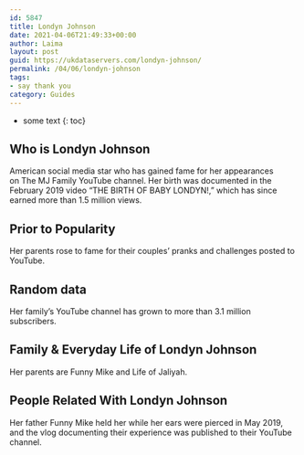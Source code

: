 ```yaml
---
id: 5847
title: Londyn Johnson
date: 2021-04-06T21:49:33+00:00
author: Laima
layout: post
guid: https://ukdataservers.com/londyn-johnson/
permalink: /04/06/londyn-johnson
tags:
- say thank you
category: Guides
---
```


* some text
{: toc}


## Who is Londyn Johnson
                  
                  
                  
American social media star who has gained fame for her appearances on The MJ Family YouTube channel. Her birth was documented in the February 2019 video &#8220;THE BIRTH OF BABY LONDYN!,&#8221; which has since earned more than 1.5 million views. 
                  
              
            
              
            
                
                
                
## Prior to Popularity
                  
                  
                  
Her parents rose to fame for their couples&#8217; pranks and challenges posted to YouTube. 
                  
              
            
              
            
                
                
                
## Random data
                  
                  
                  
Her family&#8217;s YouTube channel has grown to more than 3.1 million subscribers. 
                  
              
            
              
            
                
                
                
## Family & Everyday Life of Londyn Johnson
                  
                  
                  
Her parents are Funny Mike and Life of Jaliyah. 
                  
              
            
              
            
                
                
                
## People Related With Londyn Johnson
                  
                  
                  
Her father Funny Mike held her while her ears were pierced in May 2019, and the vlog documenting their experience was published to their YouTube channel.
                  
              
            
              
            
                
              
            
              
              
            
            
              
            
          
          
          